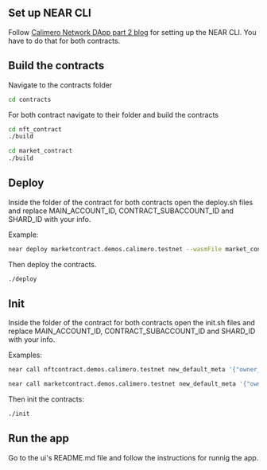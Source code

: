 ## Set up NEAR CLI

Follow [Calimero Network DApp part 2 blog](https://www.calimero.network/blog/deploy-calimero-dapp-run-shard) for setting up the NEAR CLI.
You have to do that for both contracts.

## Build the contracts

Navigate to the contracts folder

```bash
cd contracts
```

For both contract navigate to their folder and build the contracts

```bash
cd nft_contract
./build
```

```bash
cd market_contract
./build
```

## Deploy

Inside the folder of the contract for both contracts open the deploy.sh files and replace MAIN_ACCOUNT_ID, CONTRACT_SUBACCOUNT_ID and SHARD_ID with your info.

Example:

```bash
near deploy marketcontract.demos.calimero.testnet --wasmFile market_contract.wasm --networkId demos-calimero-testnet --nodeUrl https://api.calimero.network/api/v1/shards/demos-calimero-testnet/neard-rpc/
```

Then deploy the contracts.

```bash
./deploy
```

## Init

Inside the folder of the contract for both contracts open the init.sh files and replace MAIN_ACCOUNT_ID, CONTRACT_SUBACCOUNT_ID and SHARD_ID with your info.

Examples:

```bash
near call nftcontract.demos.calimero.testnet new_default_meta '{"owner_id": "nftcontract.demos.calimero.testnet"}' --accountId demos.calimero.testnet --networkId demos-calimero-testnet --nodeUrl https://api.calimero.network/api/v1/shards/demos-calimero-testnet/neard-rpc/
```

```bash
near call marketcontract.demos.calimero.testnet new_default_meta '{"owner_id": "nftcontract.demos.calimero.testnet"}' --accountId demos.calimero.testnet --networkId demos-calimero-testnet --nodeUrl https://api.calimero.network/api/v1/shards/demos-calimero-testnet/neard-rpc/
```

Then init the contracts:

```bash
./init
```

## Run the app

Go to the ui's README.md file and follow the instructions for runnig the app.
